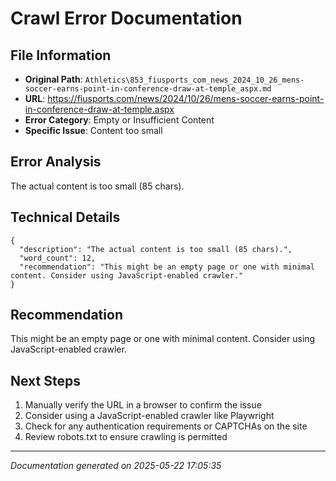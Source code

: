# Crawl Error Documentation

## File Information
- **Original Path**: `Athletics\853_fiusports_com_news_2024_10_26_mens-soccer-earns-point-in-conference-draw-at-temple_aspx.md`
- **URL**: https://fiusports.com/news/2024/10/26/mens-soccer-earns-point-in-conference-draw-at-temple.aspx
- **Error Category**: Empty or Insufficient Content
- **Specific Issue**: Content too small

## Error Analysis
The actual content is too small (85 chars).

## Technical Details
```
{
  "description": "The actual content is too small (85 chars).",
  "word_count": 12,
  "recommendation": "This might be an empty page or one with minimal content. Consider using JavaScript-enabled crawler."
}
```

## Recommendation
This might be an empty page or one with minimal content. Consider using JavaScript-enabled crawler.

## Next Steps
1. Manually verify the URL in a browser to confirm the issue
2. Consider using a JavaScript-enabled crawler like Playwright
3. Check for any authentication requirements or CAPTCHAs on the site
4. Review robots.txt to ensure crawling is permitted

---
*Documentation generated on 2025-05-22 17:05:35*

